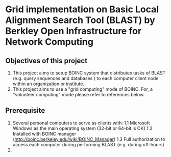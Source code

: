 # Grid implementation on Basic Local Alignment Search Tool (BLAST) by Berkley Open Infrastructure for Network Computing

## Objectives of this project
1. This project aims to setup BOINC system that distributes tasks of BLAST (e.g. query sequences and databases ) to each computer client node within an organization or institute. 
2. This project aims to use a "grid computing" mode of BOINC. For, a "volunteer computing" mode please refer to references below.

## Prerequisite
1. Several personal computers to serve as clients with:
    1.1 Microsoft Windows as the main operating system (32-bit or 64-bit is OK)
    1.2 Installed with BOINC manager (http://boinc.berkeley.edu/wiki/BOINC_Manager)
    1.3 Full authorization to access each computer during performing BLAST (e.g. during off-hours)
2. 

